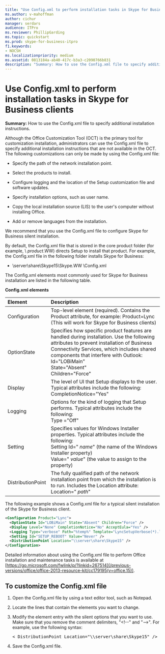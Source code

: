 ```yaml
---
title: "Use Config.xml to perform installation tasks in Skype for Business clients"
ms.author: v-mahoffman
author: cichur
manager: serdars
audience: ITPro
ms.reviewer: PhillipGarding
ms.topic: quickstart
ms.prod: skype-for-business-itpro
f1.keywords:
- NOCSH
ms.localizationpriority: medium
ms.assetid: 0813184a-ab40-417c-b3a3-c2090766b831
description: "Summary: How to use the Config.xml file to specify additional installation instructions."
---
```


# Use Config.xml to perform installation tasks in Skype for Business clients

**Summary:** How to use the Config.xml file to specify additional installation instructions.

Although the Office Customization Tool (OCT) is the primary tool for customization installation, administrators can use the Config.xml file to specify additional installation instructions that are not available in the OCT. The following customizations can only be made by using the Config.xml file:

- Specify the path of the network installation point.

- Select the products to install.

- Configure logging and the location of the Setup customization file and software updates.

- Specify installation options, such as user name.

- Copy the local installation source (LIS) to the user's computer without installing Office.

- Add or remove languages from the installation.

We recommend that you use the Config.xml file to configure Skype for Business silent installation. 

By default, the Config.xml file that is stored in the core product folder (for example, \ _product_.WW) directs Setup to install that product. For example, the Config.xml file in the following folder installs Skype for Business:

- \\server\share\Skype15\Skype.WW \Config.xml

The Config.xml elements most commonly used for Skype for Business installation are listed in the following table.

**Config.xml elements**


| **Element**              | **Description**                                                                                                                                                                                                                                                                                         |
|:-------------------------|:--------------------------------------------------------------------------------------------------------------------------------------------------------------------------------------------------------------------------------------------------------------------------------------------------------|
| Configuration  <br/>     | Top-level element (required). Contains the Product attribute, for example: Product=Lync (This will work for Skype for Business clients)  <br/>                                                                                                                                                          |
| OptionState  <br/>       | Specifies how specific product features are handled during installation. Use the following attributes to prevent installation of Business Connectivity Services, which includes shared components that interfere with Outlook: <br/>  Id="LOBiMain" <br/>  State="Absent" <br/>  Children="Force" <br/> |
| Display  <br/>           | The level of UI that Setup displays to the user. Typical attributes include the following: <br/>  CompletionNotice="Yes"                                                                                                                                                                                |
| Logging  <br/>           | Options for the kind of logging that Setup performs. Typical attributes include the following: <br/>  Type ="Off"                                                                                                                                                                                       |
| Setting  <br/>           | Specifies values for Windows Installer properties. Typical attributes include the following: <br/>  Setting Id=" *name*" (the name of the Windows Installer property)  <br/>  Value=" *value*" (the value to assign to the property)  <br/>                                                             |
| DistributionPoint  <br/> | The fully qualified path of the network installation point from which the installation is to run. Includes the Location attribute: <br/>  Location=" *path*"  <br/>                                                                                                                                     |

The following example shows a Config.xml file for a typical silent installation of the Skype for Business client. 

```xml
<Configuration Product="Lync"> 
  <OptionState Id="LOBiMain" State="Absent" Children="Force" /> 
  <Display Level="None" CompletionNotice="No" AcceptEula="Yes" /> 
  <Logging Type="verbose" Path="%temp%" Template="LyncSetupVerbose(*).log" />
  <Setting Id="SETUP_REBOOT" Value="Never" /> 
  <DistributionPoint Location="\\server\share\Skype15" /> 
</Configuration>
```

Detailed information about using the Config.xml file to perform Office installation and maintenance tasks is available at [https://go.microsoft.com/fwlink/p/?linkid=267514](/previous-versions/office/office-2013-resource-kit/cc179195(v=office.15)).

## To customize the Config.xml file

1. Open the Config.xml file by using a text editor tool, such as Notepad.

2. Locate the lines that contain the elements you want to change.

3. Modify the element entry with the silent options that you want to use. Make sure that you remove the comment delimiters, "\<!--" and "--\>". For example, use the following syntax:

   <pre>
   < DistributionPoint Location="\\server\share\Skype15" />
   </pre>

4. Save the Config.xml file.